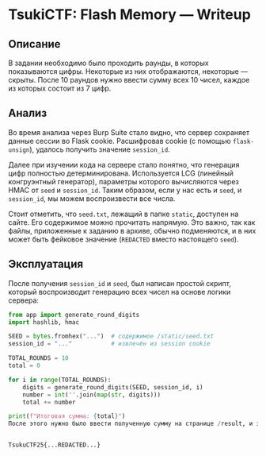 # TsukiCTF: Flash Memory — Writeup

## Описание

В задании необходимо было проходить раунды, в которых показываются цифры. Некоторые из них отображаются, некоторые — скрыты. После 10 раундов нужно ввести сумму всех 10 чисел, каждое из которых состоит из 7 цифр.

## Анализ

Во время анализа через Burp Suite стало видно, что сервер сохраняет данные сессии во Flask cookie. Расшифровав cookie (с помощью `flask-unsign`), удалось получить значение `session_id`.

Далее при изучении кода на сервере стало понятно, что генерация цифр полностью детерминирована. Используется LCG (линейный конгруэнтный генератор), параметры которого вычисляются через HMAC от `seed` и `session_id`. Таким образом, если у нас есть и `seed`, и `session_id`, мы можем воспроизвести все числа.

Стоит отметить, что `seed.txt`, лежащий в папке `static`, доступен на сайте. Его содержимое можно прочитать напрямую. Это важно, так как файлы, приложенные к заданию в архиве, обычно подменяются, и в них может быть фейковое значение (`REDACTED` вместо настоящего `seed`).

## Эксплуатация

После получения `session_id` и `seed`, был написан простой скрипт, который воспроизводит генерацию всех чисел на основе логики сервера:

```python
from app import generate_round_digits
import hashlib, hmac

SEED = bytes.fromhex("...")  # содержимое /static/seed.txt
session_id = "..."           # извлечён из session cookie

TOTAL_ROUNDS = 10
total = 0

for i in range(TOTAL_ROUNDS):
    digits = generate_round_digits(SEED, session_id, i)
    number = int(''.join(map(str, digits)))
    total += number

print(f"Итоговая сумма: {total}")
После этого нужно было ввести полученную сумму на странице /result, и задача засчитана.


TsukuCTF25{...REDACTED...}
